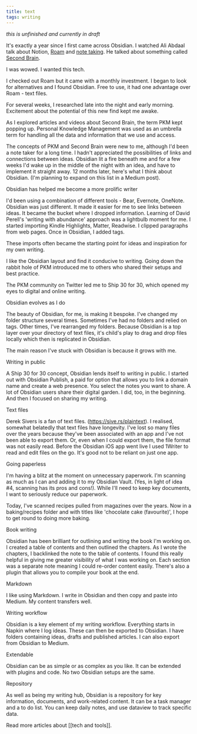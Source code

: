 ```yaml
---
title: text
tags: writing
---
```


*this is unfinished and currently in draft*

It's exactly a year since I first came across Obsidian. I watched Ali Abdaal talk about Notion, [Roam](https://youtu.be/bpikCLhpIRY) and [note taking](https://youtu.be/wpcVQeF07G4). He talked about something called [Second Brain](https://youtu.be/OP3dA2GcAh8).

I was wowed. I wanted this tech. 

I checked out Roam but it came with a monthly investment. I began to look for alternatives and I found Obsidian. Free to use, it had one advantage over Roam - text files.

For several weeks, I researched late into the night and early morning. Excitement about the potential of this new find kept me awake.

As I explored articles and videos about Second Brain, the term PKM kept popping up. Personal Knowledge Management was used as an umbrella term for handling all the data and information that we use and access.

The concepts of PKM and Second Brain were new to me, although I'd been a note taker for a long time. I hadn't appreciated the possibilities of links and connections between ideas. Obsidian lit a fire beneath me and for a few weeks I'd wake up in the middle of the night with an idea, and have to implement it straight away. 12 months later, here's what I think about Obsidian. (I'm planning to expand on this list in a Medium post).

Obsidian has helped me become a more prolific writer

I'd been using a combination of different tools - Bear, Evernote, OneNote. Obsidian was just different. It made it easier for me to see links between ideas. It became the bucket where I dropped information. Learning of David Perell's 'writing with abundance' approach was a lightbulb moment for me. I started importing Kindle Highlights, Matter, Readwise. I clipped paragraphs from web pages. Once in Obsidian, I added tags. 

These imports often became the starting point for ideas and inspiration for my own writing. 

I like the Obsidian layout and find it conducive to writing. Going down the rabbit hole of PKM introduced me to others who shared their setups and best practice.

The PKM community on Twitter led me to Ship 30 for 30, which opened my eyes to digital and online writing.

Obsidian evolves as I do

The beauty of Obsidian, for me, is making it bespoke. I've changed my folder structure several times. Sometimes I've had no folders and relied on tags. Other times, I've rearranged my folders. Because Obsidian is a top layer over your directory of text files, it's child's play to drag and drop files locally which then is replicated in Obsidian.

The main reason I've stuck with Obsidian is because it grows with me.

Writing in public

A Ship 30 for 30 concept, Obsidian lends itself to writing in public. I started out with Obsidian Publish, a paid for option that allows you to link a domain name and create a web presence. You select the notes you want to share. A lot of Obsidian users share their digital garden. I did, too, in the beginning. And then I focused on sharing my writing.

Text files

Derek Sivers is a fan of text files. (https://sive.rs/plaintext). I realised, somewhat belatedly that text files have longevity. I've lost so many files over the years because they've been associated with an app and I've not been able to export them. Or, even when I could export them, the file format was not easily read. Before the Obsidian iOS app went live I used 1Writer to read and edit files on the go. It's good not to be reliant on just one app.

Going paperless

I'm having a blitz at the moment on unnecessary paperwork. I'm scanning as much as I can and adding it to my Obsidian Vault. (Yes, in light of idea #4, scanning has its pros and cons!). While I'll need to keep key documents, I want to seriously reduce our paperwork.

Today, I've scanned recipes pulled from magazines over the years. Now in a baking/recipes folder and with titles like 'chocolate cake (favourite)', I hope to get round to doing more baking.

Book writing

Obsidian has been brilliant for outlining and writing the book I'm working on. I created a table of contents and then outlined the chapters. As I wrote the chapters, I backlinked the note to the table of contents. I found this really helpful in giving me greater visibility of what I was working on. Each section was a separate note meaning I could re-order content easily. There's also a plugin that allows you to compile your book at the end.

Markdown

I like using Markdown. I write in Obsidian and then copy and paste into Medium. My content transfers well.

Writing workflow

Obsidian is a key element of my writing workflow. Everything starts in Napkin where I log ideas. These can then be exported to Obsidian. I have folders containing ideas, drafts and published articles. I can also export from Obsidian to Medium.

Extendable

Obsidian can be as simple or as complex as you like. It can be extended with plugins and code. No two Obsidian setups are the same.

Repository

As well as being my writing hub, Obsidian is a repository for key information, documents, and work-related content. It can be a task manager and a to do list. You can keep daily notes, and use dataview to track specific data.


Read more articles about [[tech and tools]].
